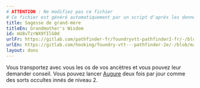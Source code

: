 ```yaml
---
# ATTENTION : Ne modifiez pas ce fichier
# Ce fichier est généré automatiquement par un script d'après les données du module Foundry VTT officiel et de sa traduction
title: Sagesse de grand-mère
titleEn: Grandmother's Wisdom
id: mU8vTzrWX9fIlG0d
urlFr: https://gitlab.com/pathfinder-fr/foundryvtt-pathfinder2-fr/-/blob/master/data/feats/mU8vTzrWX9fIlG0d.htm
urlEn: https://gitlab.com/hooking/foundry-vtt---pathfinder-2e/-/blob/master/packs/data/feats.db/grandmother-s-wisdom.json
layout: dons
---
```

Vous transportez avec vous les os de vos ancètres et vous pouvez leur demander conseil. Vous pouvez lancer [Augure](../sorts/augure.html) deux fois par jour comme des sorts occultes innés de niveau 2.
